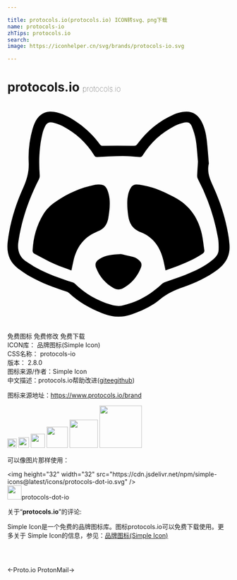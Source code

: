 ```yaml
---

title: protocols.io(protocols.io) ICON转svg、png下载
name: protocols-io
zhTips: protocols.io
search: 
image: https://iconhelper.cn/svg/brands/protocols-io.svg

---
```


# protocols.io  <small style="font-size: 60%;font-weight: 100">protocols.io</small>

<div id="svg" class="svg-wrap">
<svg role="img" xmlns="http://www.w3.org/2000/svg" viewBox="0 0 24 24"><title>protocols.io icon</title><path d="M4.55.928c-.723.046-1.266.47-1.614 1.261a4.653 4.653 0 00-.215.6 11.006 11.006 0 00-.42 3.584c.052 1.007-.187 1.888-.6 2.797C.858 11.024.27 12.967.031 15.004c-.136 1.164.169 2.15 1.13 2.871.41.308.834.603 1.28.855 1.241.702 2.573 1.191 3.924 1.633a.825.825 0 01.297.162c1.12 1.033 2.423 1.75 3.846 2.276 1.011.373 2.005.364 3.015-.01 1.057-.391 2.089-.853 2.944-1.576.76-.642 1.612-1.011 2.527-1.334 1.307-.461 2.566-1.036 3.69-1.871.934-.695 1.413-1.596 1.298-2.778-.023-.238-.04-.476-.076-.712-.3-1.942-.888-3.802-1.705-5.58-.356-.776-.658-1.524-.441-2.403-.075-.856-.128-1.726-.233-2.588-.083-.687-.24-1.364-.574-1.982-.442-.821-1.126-1.164-2.037-1-.32.057-.642.144-.94.273-1.61.698-2.904 1.799-3.949 3.197-.101.137-.195.184-.369.182a190.37 190.37 0 00-3.328-.002c-.144.001-.241-.014-.334-.144-.623-.877-1.389-1.614-2.256-2.246-.735-.536-1.51-1-2.406-1.22a2.601 2.601 0 00-.783-.08zm.096 1.152c.087-.002.183.012.292.04.34.085.685.194.996.357 1.43.746 2.596 1.792 3.443 3.173.088.144.178.186.338.178.904-.042 1.806-.097 2.71-.103.62-.004 1.24.06 1.86.103.163.012.25-.04.336-.182.855-1.387 2.024-2.44 3.469-3.181.304-.156.64-.265.973-.348.431-.107.702.006.863.418.188.484.352.99.43 1.5.123.815.166 1.642.226 2.281-.037.648-.07 1.108-.086 1.569a.68.68 0 00.08.322 21.819 21.819 0 012.174 6.377c.073.416.077.85.064 1.273-.013.481-.324.812-.673 1.1-.873.72-1.888 1.188-2.926 1.602-.714.284-1.452.51-2.174.775-.15.055-.3.148-.418.258-1.224 1.13-2.625 1.94-4.26 2.285-.37.078-.804.014-1.174-.098-1.473-.445-2.788-1.18-3.892-2.27a.692.692 0 00-.272-.148c-1.35-.431-2.684-.905-3.931-1.588-.35-.19-.676-.42-1.014-.632-.81-.51-1.026-1.267-.893-2.166.355-2.387 1.131-4.632 2.235-6.772a.745.745 0 00.07-.375c-.106-1.522-.064-3.034.293-4.525.064-.265.162-.528.281-.774.146-.299.32-.442.58-.449zM13.867 8.8c-.354.04-.539.263-.719.72-.032.083-.06.167-.082.252-.196.782-.121 1.563-.025 2.352.108.89.498 1.492 1.367 1.832 1.379.54 2.11 1.645 2.442 3.047.08.343.148.688.228 1.068.39-.138.764-.265 1.135-.404.998-.373 1.972-.794 2.863-1.39.15-.1.224-.212.195-.393-.091-.586-.142-1.181-.273-1.758-.409-1.806-1.407-3.178-3.08-4.018-.61-.305-1.222-.614-1.861-.845a9.585 9.585 0 00-1.774-.444 1.586 1.586 0 00-.416-.02zM9.66 8.81a2.26 2.26 0 00-.264.035c-1.57.32-2.996.965-4.298 1.892-.489.348-.91.766-1.225 1.282-.727 1.193-1.073 2.5-1.152 3.886-.01.178.053.288.199.364.722.375 1.433.777 2.172 1.117.583.268 1.2.462 1.824.697.083-.39.15-.737.23-1.08.331-1.402 1.073-2.48 2.436-3.06.05-.021.093-.052.143-.069.723-.249 1.069-.77 1.185-1.516.143-.919.259-1.829-.03-2.736-.221-.7-.494-.872-1.22-.812zm2.594 7.502c-.96.045-1.653.137-2.274.505-.426.254-.559.555-.396.979.366.952.999 1.69 1.89 2.19.33.184.685.193 1.02.011.918-.499 1.554-1.252 1.928-2.22.14-.365.044-.626-.274-.864-.147-.11-.312-.219-.486-.266-.544-.146-1.096-.263-1.408-.335Z"/></svg>
</div>
<detail full-name='protocols-io'></detail>

<div class="detail-page">
<p>
<span><span class="badge-success badge">免费图标</span> <span class="badge-success badge">免费修改</span>  <span class="badge-success badge">免费下载</span> </span>
<br/>
<span>
ICON库：
<span class="badge-secondary badge">品牌图标(Simple Icon)</span> 
</span>
<br/>
<span>
CSS名称：
<span class="badge-secondary badge">protocols-io</span> 
</span>

<br/>
<span>
版本：
<span class="badge-secondary badge">2.8.0</span> 
</span>
<br/>
<span>图标来源/作者：<span class="badge-light badge">Simple Icon</span></span> 
<br/>
<span class="zh-detail">中文描述：<span class="badge-primary badge">protocols.io</span><span class="help-link"><span>帮助改进</span>(<a href="https://gitee.com/liuwave/icon-helper/edit/master/json/brands/protocols-io.json" target="_blank" rel="noopener noreferrer">gitee</a><a href="https://github.com/liuwave/icon-helper/edit/master/json/brands/protocols-io.json" target="_blank" rel="noopener noreferrer">github</a></span>)</span><br/>
</p>
</div><div class="description description alert alert-light"><p>图标来源地址：<a href="https://www.protocols.io/brand" target="_blank" rel="noopener noreferrer">https://www.protocols.io/brand</a></p></div>
<div class="alert alert-dark">
<img height="21" width="21" src="https://cdn.jsdelivr.net/npm/simple-icons@latest/icons/protocols-dot-io.svg" />
<img height="24" width="24" src="https://cdn.jsdelivr.net/npm/simple-icons@latest/icons/protocols-dot-io.svg" />
<img height="32" width="32" src="https://cdn.jsdelivr.net/npm/simple-icons@latest/icons/protocols-dot-io.svg" />
<img height="48" width="48" src="https://cdn.jsdelivr.net/npm/simple-icons@latest/icons/protocols-dot-io.svg" />
<img height="64" width="64" src="https://cdn.jsdelivr.net/npm/simple-icons@latest/icons/protocols-dot-io.svg" />
<img height="96" width="96" src="https://cdn.jsdelivr.net/npm/simple-icons@latest/icons/protocols-dot-io.svg" />

</div>
<div>
  <p>可以像图片那样使用：    
  </p>
  <div class="alert alert-primary" style="font-size: 14px">
    &lt;img height="32" width="32" src="https://cdn.jsdelivr.net/npm/simple-icons@latest/icons/protocols-dot-io.svg" /&gt;
    <copy-btn content='<img height="32" width="32" src="https://cdn.jsdelivr.net/npm/simple-icons@latest/icons/protocols-dot-io.svg" />'></copy-btn>
  </div>
  <div class="alert alert-secondary">
    <img height="32" width="32" src="https://cdn.jsdelivr.net/npm/simple-icons@latest/icons/protocols-dot-io.svg" />protocols-dot-io
    <copy-btn content="protocols-dot-io" btn-title="复制图标名称"></copy-btn>
  </div>
</div>
<div class="icon-detail__container">
<p>关于“<b>protocols.io</b>”的评论:</p>
</div>
<Vssue title="关于“protocols.io”的评论" />
<div><p>Simple Icon是一个免费的品牌图标库。图标protocols.io可以免费下载使用。更多关于  Simple Icon的信息，参见：<a target="_blank" href="https://iconhelper.cn/brands.html">品牌图标(Simple Icon)</a>
</p></div>


<div style="padding:2rem 0 " class="page-nav"><p class="inner"><span class="prev">←<router-link to="/icon/proto-io.html">Proto.io</router-link></span> <span class="next"><router-link to="/icon/protonmail.html">ProtonMail</router-link>→</span></p></div>
